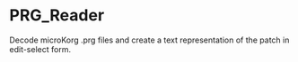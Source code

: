 PRG_Reader
==========

Decode microKorg .prg files and create a text representation of the patch in edit-select form.
